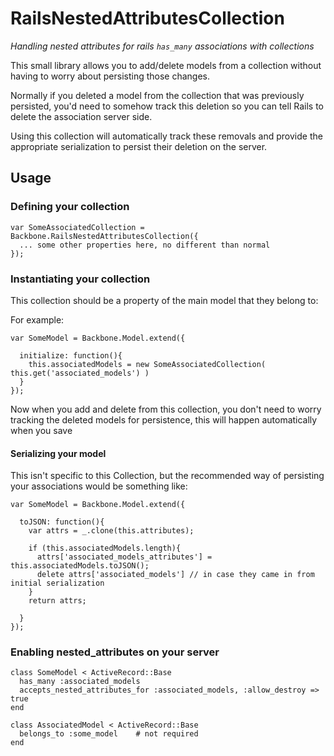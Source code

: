 # RailsNestedAttributesCollection
*Handling nested attributes for rails `has_many` associations with collections*

This small library allows you to add/delete models from a collection without having to worry about
persisting those changes.

Normally if you deleted a model from the collection that was previously persisted, you'd need to somehow
track this deletion so you can tell Rails to delete the association server side.

Using this collection will automatically track these removals and provide the appropriate serialization to persist
their deletion on the server.

## Usage

### Defining your collection

    var SomeAssociatedCollection = Backbone.RailsNestedAttributesCollection({
      ... some other properties here, no different than normal
    });

### Instantiating your collection

This collection should be a property of the main model that they belong to:

For example:

    var SomeModel = Backbone.Model.extend({

      initialize: function(){
        this.associatedModels = new SomeAssociatedCollection( this.get('associated_models') )
      }
    });

Now when you add and delete from this collection, you don't need to worry tracking
the deleted models for persistence, this will happen automatically when you save

#### Serializing your model

This isn't specific to this Collection, but the recommended way of persisting your associations would be something like:

    var SomeModel = Backbone.Model.extend({

      toJSON: function(){
        var attrs = _.clone(this.attributes);

        if (this.associatedModels.length){
          attrs['associated_models_attributes'] = this.associatedModels.toJSON();
          delete attrs['associated_models'] // in case they came in from initial serialization
        }
        return attrs;

      }
    });

### Enabling nested_attributes on your server

    class SomeModel < ActiveRecord::Base
      has_many :associated_models
      accepts_nested_attributes_for :associated_models, :allow_destroy => true
    end

    class AssociatedModel < ActiveRecord::Base
      belongs_to :some_model    # not required
    end
